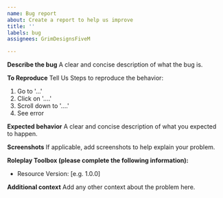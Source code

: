 ```yaml
---
name: Bug report
about: Create a report to help us improve
title: ''
labels: bug
assignees: GrimDesignsFiveM

---
```


**Describe the bug**
A clear and concise description of what the bug is.

**To Reproduce**
Tell Us Steps to reproduce the behavior:
1. Go to '...'
2. Click on '....'
3. Scroll down to '....'
4. See error

**Expected behavior**
A clear and concise description of what you expected to happen.

**Screenshots**
If applicable, add screenshots to help explain your problem.

**Roleplay Toolbox (please complete the following information):**
 - Resource Version: [e.g. 1.0.0] 

**Additional context**
Add any other context about the problem here.
